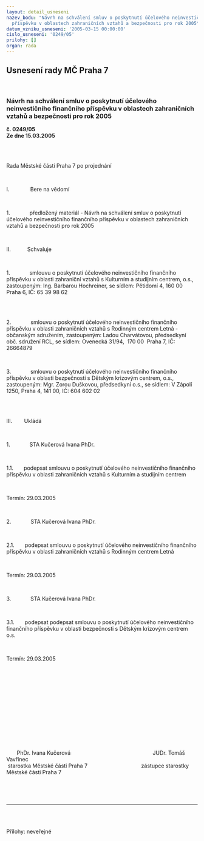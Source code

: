 ```yaml
---
layout: detail_usneseni
nazev_bodu: "Návrh na schválení smluv o poskytnutí účelového neinvestičního finančního
  příspěvku v oblastech zahraničních vztahů a bezpečnosti pro rok 2005\r\n\r\n \r\n"
datum_vzniku_usneseni: '2005-03-15 00:00:00'
cislo_usneseni: '0249/05'
prilohy: []
organ: rada
---
```

<div id="ucUsn_pList" class="usn">
	<span><h2>Usnesení rady MČ Praha 7 </h2>
<br></span><div class="standBody">
<span><h3>Návrh na schválení smluv o poskytnutí účelového neinvestičního finančního příspěvku v oblastech zahraničních vztahů a bezpečnosti pro rok 2005

 
</h3></span><div class="center">
		<strong>č. 0249/05</strong><br>
	</div>
<div class="center">
		<strong>Ze dne 15.03.2005</strong><br><br>
	</div>
<p><span><?xml:namespace prefix = o ns = "urn:schemas-microsoft-com:office:office" /><p></p></span></p>
<br><p>Rada Městské části Praha 7 po projednání</p>
<br><p><span>I.<span>              </span></span>Bere na vědomí</p>
<br><p><span>1.<span>             </span></span>předložený materiál - Návrh na schválení smluv o poskytnutí účelového neinvestičního finančního příspěvku v oblastech zahraničních vztahů a bezpečnosti pro rok 2005</p>
<br><p><span>II.<span>           </span></span>Schvaluje</p>
<br><p><span>1.<span>             </span></span>smlouvu o poskytnutí účelového neinvestičního finančního příspěvku v oblasti zahraniční vztahů s Kulturním a studijním centrem, o.s., zastoupeným: Ing. Barbarou Hochreiner, se sídlem: Pětidomí 4, 160 00<span>  </span>Praha 6, IČ: 65 39 98 62 <br><br></p>
<br><p><span>2.<span>             </span></span>smlouvu o poskytnutí účelového neinvestičního finančního příspěvku v oblasti zahraničních vztahů s Rodinným centrem Letná - občanským sdružením, zastoupeným: Ladou Charvátovou, předsedkyní obč. sdružení RCL, se sídlem: Ovenecká 31/94,<span>  </span>170 00<span>  </span>Praha 7, IČ: 26664879 </p>
<br><p><span>3.<span>             </span></span>smlouvu o poskytnutí účelového neinvestičního finančního příspěvku v oblasti bezpečnosti s Dětským krizovým centrem, o.s., zastoupeným: Mgr. Zorou Duškovou, předsedkyní o.s., se sídlem: V Zápolí 1250, Praha 4, 141 00, IČ: 604 602 02<br><br></p>
<br><p><span>III.<span>        </span></span>Ukládá</p>
<br><p><span>1.<span>             </span></span>STA Kučerová Ivana PhDr.</p>
<br><p><span>1.1.<span>       </span></span>podepsat smlouvu o poskytnutí účelového neinvestičního finančního příspěvku v oblasti zahraničních vztahů s Kulturním a studijním centrem</p>
<br><p>Termín: 29.03.2005</p>
<br><p><span>2.<span>             </span></span>STA Kučerová Ivana PhDr.</p>
<br><p><span>2.1.<span>       </span></span>podepsat smlouvu o poskytnutí účelového neinvestičního finančního příspěvku v oblasti zahraničních vztahů s Rodinným centrem Letná<span>   </span></p>
<br><p>Termín: 29.03.2005</p>
<br><p><span>3.<span>             </span></span>STA Kučerová Ivana PhDr.</p>
<br><p><span>3.1.<span>       </span></span>podepsat podepsat smlouvu o poskytnutí účelového neinvestičního finančního příspěvku v oblasti bezpečnosti s Dětským krizovým centrem o.s. </p>
<br><p>Termín: 29.03.2005</p>
<br><p align="left"><p> </p></p>
<br><p><p> </p></p>
<br><p><p> </p></p>
<br><p><span>       </span>PhDr. Ivana Kučerová<span>                                         </span><span>              </span>JUDr. Tomáš Vavřinec <br><span> </span>starostka Městské části Praha 7<span>                                 </span><span>   </span>zástupce starostky Městské části Praha 7</p>
<br><p><br></p>
<hr>
<br><br><p></p>Přílohy: neveřejné</div>
</div>